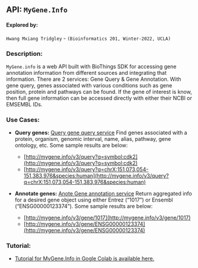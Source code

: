 ## API: ```MyGene.Info```

#### Explored by: 

```Hwang Mxiang Tridgley``` - ```(Bioinformatics 201, Winter-2022, UCLA)```

### Description: 

```MyGene.info``` is a web API built with BioThings SDK for accessing gene annotation
information from different sources and integrating that information. There are 2 services: Gene Query &
Gene Annotation. With gene query, genes associated with various conditions such as gene position,
protein and pathways can be found. If the gene of interest is know, then full gene information can be
accessed directly with either their NCBI or EMSEMBL IDs.

### Use Cases:
- **Query genes:** [Query gene query service](https://docs.mygene.info/en/latest/doc/query_service.html) Find genes associated with a protein, organism, genomic interval, name, alias, pathway, gene ontology, etc. Some sample results are below:

    - [http://mygene.info/v3/query?q=symbol:cdk2](http://mygene.info/v3/query?q=symbol:cdk2)
    - [http://mygene.info/v3/query?q=chrX:151,073,054-151,383,976&species:human](http://mygene.info/v3/query?q=chrX:151,073,054-151,383,976&species:human)


- **Annotate genes:** [Anote Gene annotation service](https://docs.mygene.info/en/latest/doc/annotation_service.html) Return aggregated info for a desired gene object using either Entrez (“1017”) or Ensembl (“ENSG00000123374”). Some sample results are below:

    - [http://mygene.info/v3/gene/1017](http://mygene.info/v3/gene/1017)
    - [http://mygene.info/v3/gene/ENSG00000123374](http://mygene.info/v3/gene/ENSG00000123374)

### Tutorial:
- [Tutorial for MyGene.Info in Gogle Colab is available here.](https://colab.research.google.com/drive/1sIAT4ZVg8zB_miOrnUuQH9XwosqnM_T6?usp=sharing#scrollTo=5Co7ypvkPJW8)


